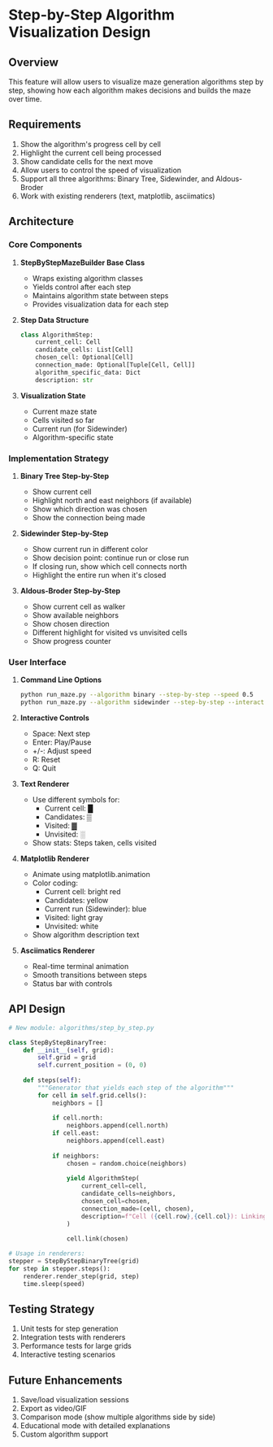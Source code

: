 # Step-by-Step Algorithm Visualization Design

## Overview
This feature will allow users to visualize maze generation algorithms step by step, showing how each algorithm makes decisions and builds the maze over time.

## Requirements
1. Show the algorithm's progress cell by cell
2. Highlight the current cell being processed
3. Show candidate cells for the next move
4. Allow users to control the speed of visualization
5. Support all three algorithms: Binary Tree, Sidewinder, and Aldous-Broder
6. Work with existing renderers (text, matplotlib, asciimatics)

## Architecture

### Core Components

1. **StepByStepMazeBuilder Base Class**
   - Wraps existing algorithm classes
   - Yields control after each step
   - Maintains algorithm state between steps
   - Provides visualization data for each step

2. **Step Data Structure**
   ```python
   class AlgorithmStep:
       current_cell: Cell
       candidate_cells: List[Cell]
       chosen_cell: Optional[Cell]
       connection_made: Optional[Tuple[Cell, Cell]]
       algorithm_specific_data: Dict
       description: str
   ```

3. **Visualization State**
   - Current maze state
   - Cells visited so far
   - Current run (for Sidewinder)
   - Algorithm-specific state

### Implementation Strategy

1. **Binary Tree Step-by-Step**
   - Show current cell
   - Highlight north and east neighbors (if available)
   - Show which direction was chosen
   - Show the connection being made

2. **Sidewinder Step-by-Step**
   - Show current run in different color
   - Show decision point: continue run or close run
   - If closing run, show which cell connects north
   - Highlight the entire run when it's closed

3. **Aldous-Broder Step-by-Step**
   - Show current cell as walker
   - Show available neighbors
   - Show chosen direction
   - Different highlight for visited vs unvisited cells
   - Show progress counter

### User Interface

1. **Command Line Options**
   ```bash
   python run_maze.py --algorithm binary --step-by-step --speed 0.5
   python run_maze.py --algorithm sidewinder --step-by-step --interactive
   ```

2. **Interactive Controls**
   - Space: Next step
   - Enter: Play/Pause
   - +/-: Adjust speed
   - R: Reset
   - Q: Quit

3. **Text Renderer**
   - Use different symbols for:
     - Current cell: █
     - Candidates: ▒
     - Visited: ▓
     - Unvisited: ░
   - Show stats: Steps taken, cells visited

4. **Matplotlib Renderer**
   - Animate using matplotlib.animation
   - Color coding:
     - Current cell: bright red
     - Candidates: yellow
     - Current run (Sidewinder): blue
     - Visited: light gray
     - Unvisited: white
   - Show algorithm description text

5. **Asciimatics Renderer**
   - Real-time terminal animation
   - Smooth transitions between steps
   - Status bar with controls

## API Design

```python
# New module: algorithms/step_by_step.py

class StepByStepBinaryTree:
    def __init__(self, grid):
        self.grid = grid
        self.current_position = (0, 0)
        
    def steps(self):
        """Generator that yields each step of the algorithm"""
        for cell in self.grid.cells():
            neighbors = []
            
            if cell.north:
                neighbors.append(cell.north)
            if cell.east:
                neighbors.append(cell.east)
                
            if neighbors:
                chosen = random.choice(neighbors)
                
                yield AlgorithmStep(
                    current_cell=cell,
                    candidate_cells=neighbors,
                    chosen_cell=chosen,
                    connection_made=(cell, chosen),
                    description=f"Cell ({cell.row},{cell.col}): Linking {chosen.direction_from(cell)}"
                )
                
                cell.link(chosen)

# Usage in renderers:
stepper = StepByStepBinaryTree(grid)
for step in stepper.steps():
    renderer.render_step(grid, step)
    time.sleep(speed)
```

## Testing Strategy

1. Unit tests for step generation
2. Integration tests with renderers
3. Performance tests for large grids
4. Interactive testing scenarios

## Future Enhancements

1. Save/load visualization sessions
2. Export as video/GIF
3. Comparison mode (show multiple algorithms side by side)
4. Educational mode with detailed explanations
5. Custom algorithm support
